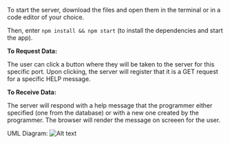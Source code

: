 To start the server, download the files and open them in the terminal or in a code editor of your choice.

Then, enter `npm install && npm start` (to install the dependencies and start the app).

<b>To Request Data: </b>
<p>The user can click a button where they will be taken to the server for this specific port.
Upon clicking, the server will register that it is a GET request for a specific HELP message. </p>

<b>To Receive Data: </b>
<p>The server will respond with a help message that the programmer either specified (one from the database) or with a new one created by the programmer. 
The browser will render the message on screeen for the user. </p>

UML Diagram:
<img src="/Users/hanamilktea/Desktop/uml_diagram.png" alt="Alt text" title="UML Diagram"> 
